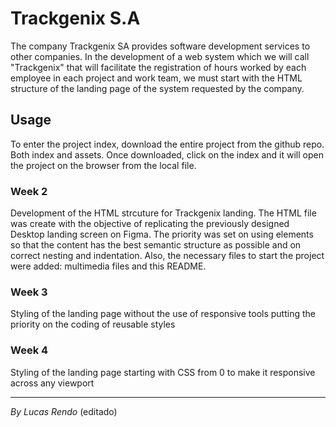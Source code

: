 # Trackgenix S.A
The company Trackgenix SA provides software development services to other companies.
In the development of a web system which we will call "Trackgenix" that will facilitate the
registration of hours worked by each employee in each project and work team, we must start with the
HTML structure of the landing page of the system requested by the company.

## Usage
To enter the project index, download the entire project from the github repo. Both index and assets. Once downloaded, click on the index and it will open the project on the browser from the local file.

### Week 2
Development of the HTML strcuture for Trackgenix landing. The HTML file was create with the objective of replicating the previously designed Desktop landing screen on Figma. The priority was set on using elements so that the content has the best semantic structure as possible and on correct nesting and indentation.
Also, the necessary files to start the project were added: multimedia files and this README.

### Week 3
Styling of the landing page without the use of responsive tools putting the priority on the coding of reusable styles

### Week 4
Styling of the landing page starting with CSS from 0 to make it responsive across any viewport

---
_By Lucas Rendo_ (editado) 
